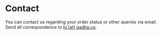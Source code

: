 # Contact
You can contact us regarding your order status or other queries via email.
Send all correspondence to [hi [at] gadha.co](mailto:hi@gadha.co).
